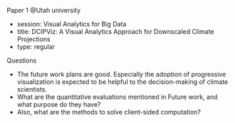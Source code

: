 Paper 1 @Utah university
- session: Visual Analytics for Big Data
- title: DCIPViz: A Visual Analytics Approach for Downscaled Climate Projections
- type: regular


Questions
- The future work plans are good. Especially the adoption of progressive visualization is expected to be helpful to the decision-making of climate scientists. 
- What are the quantitative evaluations mentioned in Future work, and what purpose do they have?
- Also, what are the methods to solve client-sided computation?
